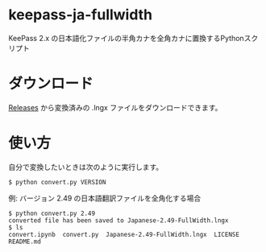 # keepass-ja-fullwidth
KeePass 2.x の日本語化ファイルの半角カナを全角カナに置換するPythonスクリプト

# ダウンロード
[Releases](https://github.com/hrko/keepass-ja-fullwidth/releases) から変換済みの .lngx ファイルをダウンロードできます。

# 使い方
自分で変換したいときは次のように実行します。

```
$ python convert.py VERSION
```

例: バージョン 2.49 の日本語翻訳ファイルを全角化する場合

```
$ python convert.py 2.49
converted file has been saved to Japanese-2.49-FullWidth.lngx
$ ls
convert.ipynb  convert.py  Japanese-2.49-FullWidth.lngx  LICENSE  README.md
```


